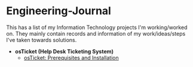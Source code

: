 # Engineering-Journal
This has a list of my Information Technology projects I'm working/worked on. They mainly contain records and information of my work/ideas/steps I've taken towards solutions.

- <b>osTicket (Help Desk Ticketing System)</b>
  - [osTicket: Prerequisites and Installation](https://github.com/eher97/osticket-prereqs)

